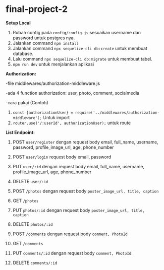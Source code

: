 # final-project-2

**Setup Local**

1. Rubah config pada `config/config.js` sesuaikan username dan password untuk postgres nya.
2. Jalankan command `npm install`
3. Jalankan command `npx sequelize-cli db:create` untuk membuat database.
4. Lalu command `npx sequelize-cli db:migrate` untuk membuat tabel.
5. `npm run dev` untuk menjalankan aplikasi

**Authorization:**

-file middlewares/authorization-middleware.js

-ada 4 function authorization: user, photo, comment, socialmedia

-cara pakai (Contoh)
1. `const {authorizationUser} = require('../middlewares/authorization-middleware');` Untuk import
2. `router.use('/:userId', authorizationUser);` untuk route

**List Endpoint:**
1. POST `user/register`
dengan request body email, full_name, username, password, profile_image_url, age, phone_number
2. POST `user/login`
request body email, password
3. PUT `user/:id` 
dengan request body email, full_name, username, profile_image_url, age, phone_number
4. DELETE `user/:id`

5. POST `/photos`
dengan request body `poster_image_url, title, caption`
6. GET `/photos`
7. PUT `photos/:id` 
dengan request body `poster_image_url, title, caption`
8. DELETE `photos/:id`

9. POST `/comments`
dengan request body `comment, PhotoId`
10. GET `/comments`
11. PUT `comments/:id` 
dengan request body `comment, PhotoId`
12. DELETE `comments/:id`
